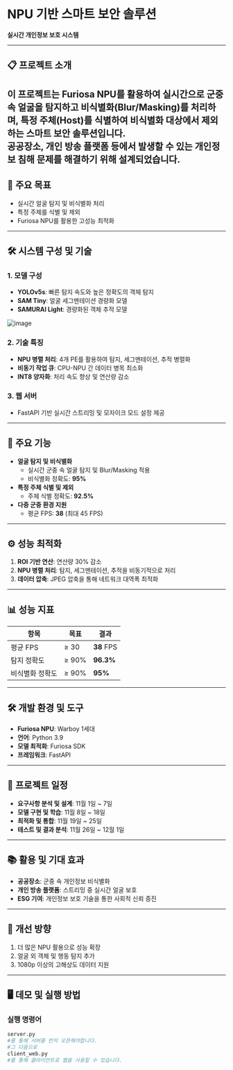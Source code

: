 # NPU 기반 스마트 보안 솔루션  
**실시간 개인정보 보호 시스템**

---

## 📋 프로젝트 소개  
이 프로젝트는 **Furiosa NPU**를 활용하여 실시간으로 군중 속 얼굴을 탐지하고 비식별화(Blur/Masking)를 처리하며, 특정 주체(Host)를 식별하여 비식별화 대상에서 제외하는 스마트 보안 솔루션입니다.  
공공장소, 개인 방송 플랫폼 등에서 발생할 수 있는 개인정보 침해 문제를 해결하기 위해 설계되었습니다.
---

## 🎯 주요 목표  
- 실시간 얼굴 탐지 및 비식별화 처리  
- 특정 주체를 식별 및 제외  
- Furiosa NPU를 활용한 고성능 최적화  

---

## 🛠️ 시스템 구성 및 기술  
### 1. **모델 구성**  
- **YOLOv5s**: 빠른 탐지 속도와 높은 정확도의 객체 탐지  
- **SAM Tiny**: 얼굴 세그멘테이션 경량화 모델  
- **SAMURAI Light**: 경량화된 객체 추적 모델

![image](https://github.com/user-attachments/assets/e0164d41-68ec-43f9-84fa-e560727c30e1)

### 2. **기술 특징**  
- **NPU 병렬 처리**: 4개 PE를 활용하여 탐지, 세그멘테이션, 추적 병렬화  
- **비동기 작업 큐**: CPU-NPU 간 데이터 병목 최소화  
- **INT8 양자화**: 처리 속도 향상 및 연산량 감소  

### 3. **웹 서버**  
- FastAPI 기반 실시간 스트리밍 및 모자이크 모드 설정 제공  

---

## 🚀 주요 기능  
- **얼굴 탐지 및 비식별화**  
  - 실시간 군중 속 얼굴 탐지 및 Blur/Masking 적용  
  - 비식별화 정확도: **95%**  
- **특정 주체 식별 및 제외**  
  - 주체 식별 정확도: **92.5%**  
- **다중 군중 환경 지원**  
  - 평균 FPS: **38** (최대 45 FPS)  

---

## ⚙️ 성능 최적화  
1. **ROI 기반 연산**: 연산량 30% 감소  
2. **NPU 병렬 처리**: 탐지, 세그멘테이션, 추적을 비동기적으로 처리  
3. **데이터 압축**: JPEG 압축을 통해 네트워크 대역폭 최적화  

---

## 📊 성능 지표  
| 항목            | 목표    | 결과         |
|-----------------|--------|-------------|
| 평균 FPS        | ≥ 30   | **38** FPS  |
| 탐지 정확도     | ≥ 90%  | **96.3%**   |
| 비식별화 정확도 | ≥ 90%  | **95%**     |

---

## 🛠️ 개발 환경 및 도구  
- **Furiosa NPU**: Warboy 1세대  
- **언어**: Python 3.9  
- **모델 최적화**: Furiosa SDK  
- **프레임워크**: FastAPI  

---

## 📅 프로젝트 일정  
- **요구사항 분석 및 설계**: 11월 1일 ~ 7일  
- **모델 구현 및 학습**: 11월 8일 ~ 18일  
- **최적화 및 통합**: 11월 19일 ~ 25일  
- **테스트 및 결과 분석**: 11월 26일 ~ 12월 1일  

---

## 📚 활용 및 기대 효과  
- **공공장소**: 군중 속 개인정보 비식별화  
- **개인 방송 플랫폼**: 스트리밍 중 실시간 얼굴 보호  
- **ESG 기여**: 개인정보 보호 기술을 통한 사회적 신뢰 증진  

---

## 📝 개선 방향  
1. 더 많은 NPU 활용으로 성능 확장  
2. 얼굴 외 객체 및 행동 탐지 추가  
3. 1080p 이상의 고해상도 데이터 지원  

---

## 🖥️ 데모 및 실행 방법  
### 실행 명령어  
```bash
server.py
#를 통해 서버를 먼저 오픈해야합니다.
#그 다음으로
client_web.py
#를 통해 클라이언트로 웹을 사용할 수 있습니다.
